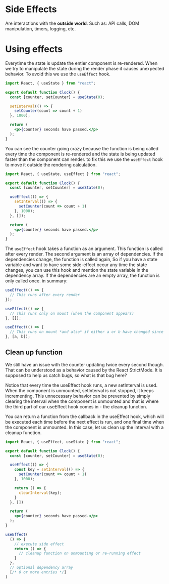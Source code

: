 # Side Effects

Are interactions with the __outside world__. Such as: API calls, DOM manipulation, timers, logging, etc.

# Using effects

Everytime the state is update the entier component is re-rendered. When we try to manipulate the state during the render phase it causes unexpected behavior. To avoid this we use the `useEffect` hook.

```jsx
import React, { useState } from "react";

export default function Clock() {
  const [counter, setCounter] = useState(0);

  setInterval(() => {
    setCounter(count => count + 1)
  }, 1000);

  return (
    <p>{counter} seconds have passed.</p>
  );
}
```
You can see the counter going crazy because the function is being called every time the component is re-rendered and the state is being updated faster than the component can render. to fix this we use the `useEffect` hook to move it outside the rendering calculation.

```jsx
import React, { useState, useEffect } from "react";

export default function Clock() {
  const [counter, setCounter] = useState(0);

  useEffect(() => {
    setInterval(() => {
      setCounter(count => count + 1)
    }, 1000);
  }, []);

  return (
    <p>{counter} seconds have passed.</p>
  );
}
```
The `useEffect` hook takes a function as an argument. This function is called after every render. The second argument is an array of dependencies. If the dependencies change, the function is called again, So if you have a state variable and want to have some side-effect occur any time the state changes, you can use this hook and mention the state variable in the dependency array. If the dependencies are an empty array, the function is only called once. in summary:

```jsx
useEffect(() => {
  // This runs after every render
});

useEffect(() => {
  // This runs only on mount (when the component appears)
}, []);

useEffect(() => {
  // This runs on mount *and also* if either a or b have changed since the last render
}, [a, b]);
```

## Clean up function

We still have an issue with the counter updating twice every second though. That can be understood as a behavior caused by the React StrictMode. It is supposed to help us catch bugs, so what is that bug here?

Notice that every time the useEffect hook runs, a new setInterval is used. When the component is unmounted, setInterval is not stopped, it keeps incrementing. This unnecessary behavior can be prevented by simply clearing the interval when the component is unmounted and that is where the third part of our useEffect hook comes in - the cleanup function.

You can return a function from the callback in the useEffect hook, which will be executed each time before the next effect is run, and one final time when the component is unmounted. In this case, let us clean up the interval with a cleanup function.

```jsx
import React, { useEffect, useState } from "react";

export default function Clock() {
  const [counter, setCounter] = useState(0);

  useEffect(() => {
    const key = setInterval(() => {
      setCounter(count => count + 1)
    }, 1000);

    return () => {
      clearInterval(key);
    }
  }, [])

  return (
    <p>{counter} seconds have passed.</p>
  );
}
```

```jsx
useEffect(
  () => {
    // execute side effect
    return () => {
      // cleanup function on unmounting or re-running effect
    }
  },
  // optional dependency array
  [/* 0 or more entries */]
)
```